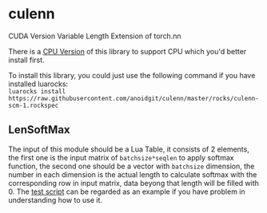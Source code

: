 # culenn
CUDA Version Variable Length Extension of torch.nn

There is a [CPU Version](https://github.com/anoidgit/lenn) of this library to support CPU which you'd better install first.

To install this library, you could just use the following command if you have installed luarocks:  
`luarocks install https://raw.githubusercontent.com/anoidgit/culenn/master/rocks/culenn-scm-1.rockspec`

## LenSoftMax
The input of this module should be a Lua Table, it consists of 2 elements, the first one is the input matrix of `batchsize*seqlen` to apply softmax function, the second one should be a vector with `batchsize` dimension, the number in each dimension is the actual length to calculate softmax with the corresponding row in input matrix, data beyong that length will be filled with 0. The [test script](https://github.com/anoidgit/culenn/blob/master/test/lensoftmax.lua) can be regarded as an example if you have problem in understanding how to use it.
